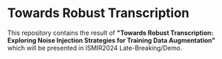 # Towards Robust Transcription

This repository contains the result of **"Towards Robust Transcription: Exploring Noise Injection Strategies for Training Data Augmentation"** which will be presented in ISMIR2024 Late-Breaking/Demo.

